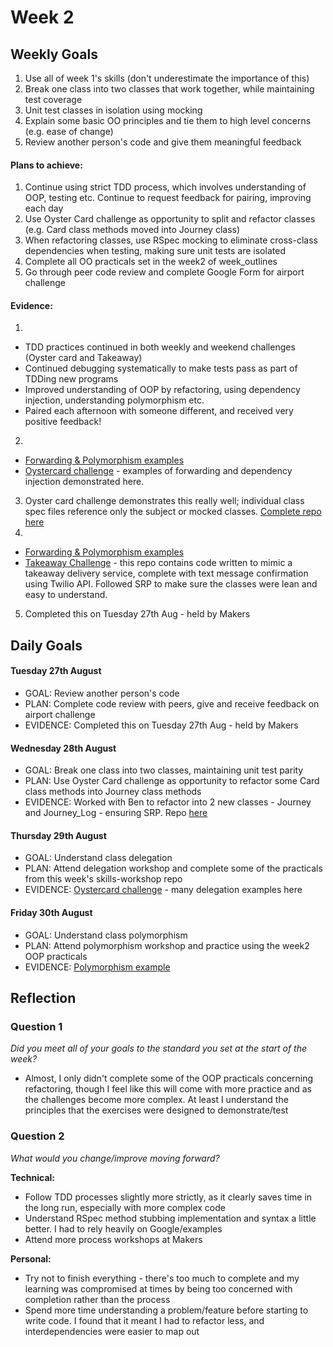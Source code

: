 # Week 2

## Weekly Goals

1. Use all of week 1's skills (don't underestimate the importance of this)
2. Break one class into two classes that work together, while maintaining test coverage
3. Unit test classes in isolation using mocking
4. Explain some basic OO principles and tie them to high level concerns (e.g. ease of change)
5. Review another person's code and give them meaningful feedback

#### Plans to achieve:

1. Continue using strict TDD process, which involves understanding of OOP, testing etc. Continue to request feedback for pairing, improving each day
2. Use Oyster Card challenge as opportunity to split and refactor classes (e.g. Card class methods moved into Journey class)
3. When refactoring classes, use RSpec mocking to eliminate cross-class dependencies when testing, making sure unit tests are isolated
4. Complete all OO practicals set in the week2 of week_outlines
5. Go through peer code review and complete Google Form for airport challenge

#### Evidence:

1. 
  - TDD practices continued in both weekly and weekend challenges (Oyster card and Takeaway)
  - Continued debugging systematically to make tests pass as part of TDDing new programs
  - Improved understanding of OOP by refactoring, using dependency injection, understanding polymorphism etc.
  - Paired each afternoon with someone different, and received very positive feedback!
2. 
  - [Forwarding & Polymorphism examples](https://github.com/DanGyi23/Object-Oriented-Design)
  - [Oystercard challenge](https://github.com/DanGyi23/oystercard-1) - examples of forwarding and dependency injection demonstrated here.
3. Oyster card challenge demonstrates this really well; individual class spec files reference only the subject or mocked classes. [Complete repo here](https://github.com/DanGyi23/oystercard-1)
4.
  - [Forwarding & Polymorphism examples](https://github.com/DanGyi23/Object-Oriented-Design)
  - [Takeaway Challenge](https://github.com/DanGyi23/takeaway-challenge) - this repo contains code written to mimic a takeaway delivery service, complete with text message confirmation using Twilio API. Followed SRP to make sure the classes were lean and easy to understand.
5. Completed this on Tuesday 27th Aug - held by Makers

## Daily Goals

#### Tuesday 27th August
- GOAL: Review another person's code
- PLAN: Complete code review with peers, give and receive feedback on airport challenge
- EVIDENCE: Completed this on Tuesday 27th Aug - held by Makers

#### Wednesday 28th August
- GOAL: Break one class into two classes, maintaining unit test parity
- PLAN: Use Oyster Card challenge as opportunity to refactor some Card class methods into Journey class methods
- EVIDENCE: Worked with Ben to refactor into 2 new classes - Journey and Journey_Log - ensuring SRP. Repo [here](https://github.com/ben-zeng/oystercard)

#### Thursday 29th August
- GOAL: Understand class delegation
- PLAN: Attend delegation workshop and complete some of the practicals from this week's skills-workshop repo
- EVIDENCE: [Oystercard challenge](https://github.com/DanGyi23/oystercard-1) - many delegation examples here

#### Friday 30th August
- GOAL: Understand class polymorphism
- PLAN: Attend polymorphism workshop and practice using the week2 OOP practicals
- EVIDENCE: [Polymorphism example](https://github.com/DanGyi23/Object-Oriented-Design)

## Reflection


### Question 1

*Did you meet all of your goals to the standard you set at the start of the week?*

- Almost, I only didn't complete some of the OOP practicals concerning refactoring, though I feel like this will come with more practice and as the challenges become more complex. At least I understand the principles that the exercises were designed to demonstrate/test


### Question 2

*What would you change/improve moving forward?*


**Technical:**
- Follow TDD processes slightly more strictly, as it clearly saves time in the long run, especially with more complex code
- Understand RSpec method stubbing implementation and syntax a little better. I had to rely heavily on Google/examples
- Attend more process workshops at Makers

**Personal:**
- Try not to finish everything - there's too much to complete and my learning was compromised at times by being too concerned with completion rather than the process
- Spend more time understanding a problem/feature before starting to write code. I found that it meant I had to refactor less, and interdependencies were easier to map out 
